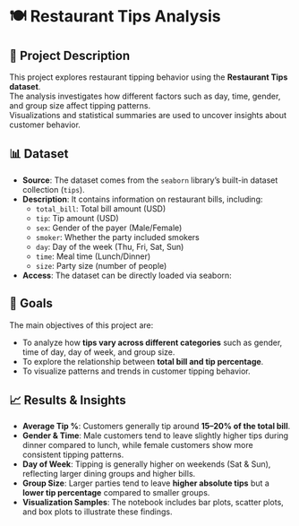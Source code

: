 # 🍽️ Restaurant Tips Analysis  

## 📖 Project Description  
This project explores restaurant tipping behavior using the **Restaurant Tips dataset**.  
The analysis investigates how different factors such as day, time, gender, and group size affect tipping patterns.  
Visualizations and statistical summaries are used to uncover insights about customer behavior.  

## 📊 Dataset  
- **Source**: The dataset comes from the `seaborn` library’s built-in dataset collection (`tips`).  
- **Description**: It contains information on restaurant bills, including:  
  - `total_bill`: Total bill amount (USD)  
  - `tip`: Tip amount (USD)  
  - `sex`: Gender of the payer (Male/Female)  
  - `smoker`: Whether the party included smokers  
  - `day`: Day of the week (Thu, Fri, Sat, Sun)  
  - `time`: Meal time (Lunch/Dinner)  
  - `size`: Party size (number of people)  
- **Access**: The dataset can be directly loaded via seaborn:

## 🎯 Goals  
The main objectives of this project are:  
- To analyze how **tips vary across different categories** such as gender, time of day, day of week, and group size.  
- To explore the relationship between **total bill and tip percentage**.  
- To visualize patterns and trends in customer tipping behavior.

## 📈 Results & Insights  
- **Average Tip %**: Customers generally tip around **15–20% of the total bill**.  
- **Gender & Time**: Male customers tend to leave slightly higher tips during dinner compared to lunch, while female customers show more consistent tipping patterns.  
- **Day of Week**: Tipping is generally higher on weekends (Sat & Sun), reflecting larger dining groups and higher bills.  
- **Group Size**: Larger parties tend to leave **higher absolute tips** but a **lower tip percentage** compared to smaller groups.  
- **Visualization Samples**: The notebook includes bar plots, scatter plots, and box plots to illustrate these findings.  



